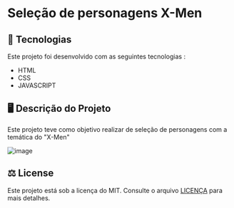 # Seleção de personagens X-Men

## 	:rocket: Tecnologias 

Este projeto foi desenvolvido com as seguintes tecnologias : 

- HTML
- CSS
- JAVASCRIPT

## :desktop_computer: Descrição do Projeto

Este projeto teve como objetivo realizar de seleção de personagens com a temática do "X-Men"

![image](https://github.com/MatheusPrudente/x-men-dev-em-dobro/assets/80559882/8202cfd7-5bbf-4b39-9750-78f614dc072d)


## ⚖️ License

Este projeto está sob a licença do MIT. Consulte o arquivo [LICENÇA](https://github.com/MatheusPrudente/x-men-dev-em-dobro/blob/main/LICENSE) para mais detalhes.

